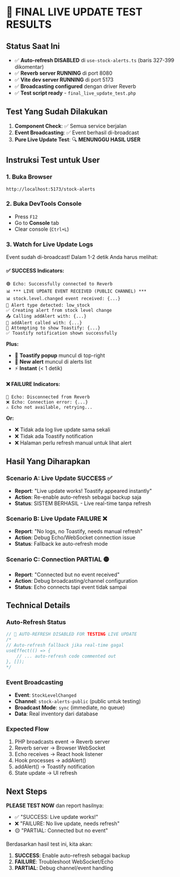 # 🎯 FINAL LIVE UPDATE TEST RESULTS

## Status Saat Ini
- ✅ **Auto-refresh DISABLED** di `use-stock-alerts.ts` (baris 327-399 dikomentar)
- ✅ **Reverb server RUNNING** di port 8080
- ✅ **Vite dev server RUNNING** di port 5173
- ✅ **Broadcasting configured** dengan driver Reverb
- ✅ **Test script ready** - `final_live_update_test.php`

## Test Yang Sudah Dilakukan
1. **Component Check**: ✅ Semua service berjalan
2. **Event Broadcasting**: ✅ Event berhasil di-broadcast
3. **Pure Live Update Test**: 🔍 **MENUNGGU HASIL USER**

## Instruksi Test untuk User

### 1. Buka Browser
```
http://localhost:5173/stock-alerts
```

### 2. Buka DevTools Console
- Press `F12`
- Go to **Console** tab
- Clear console (`Ctrl+L`)

### 3. Watch for Live Update Logs
Event sudah di-broadcast! Dalam 1-2 detik Anda harus melihat:

#### ✅ SUCCESS Indicators:
```
🟢 Echo: Successfully connected to Reverb
📊 *** LIVE UPDATE EVENT RECEIVED (PUBLIC CHANNEL) ***
📊 stock.level.changed event received: {...}
🎯 Alert type detected: low_stock
✅ Creating alert from stock level change
📤 Calling addAlert with: {...}
🚨 addAlert called with: {...}
🍞 Attempting to show Toastify: {...}
✅ Toastify notification shown successfully
```

**Plus:**
- 🍞 **Toastify popup** muncul di top-right
- 📝 **New alert** muncul di alerts list
- ⚡ **Instant** (< 1 detik)

#### ❌ FAILURE Indicators:
```
🔴 Echo: Disconnected from Reverb
❌ Echo: Connection error: {...}
⚠️ Echo not available, retrying...
```

**Or:**
- ❌ Tidak ada log live update sama sekali
- ❌ Tidak ada Toastify notification
- ❌ Halaman perlu refresh manual untuk lihat alert

## Hasil Yang Diharapkan

### Scenario A: Live Update SUCCESS ✅
- **Report**: "Live update works! Toastify appeared instantly"
- **Action**: Re-enable auto-refresh sebagai backup saja
- **Status**: SISTEM BERHASIL - Live real-time tanpa refresh

### Scenario B: Live Update FAILURE ❌
- **Report**: "No logs, no Toastify, needs manual refresh"
- **Action**: Debug Echo/WebSocket connection issue
- **Status**: Fallback ke auto-refresh mode

### Scenario C: Connection PARTIAL 🟡
- **Report**: "Connected but no event received"
- **Action**: Debug broadcasting/channel configuration
- **Status**: Echo connects tapi event tidak sampai

## Technical Details

### Auto-Refresh Status
```typescript
// 🚫 AUTO-REFRESH DISABLED FOR TESTING LIVE UPDATE
/*
// Auto-refresh fallback jika real-time gagal
useEffect(() => {
    // ... auto-refresh code commented out
}, []);
*/
```

### Event Broadcasting
- **Event**: `StockLevelChanged`
- **Channel**: `stock-alerts-public` (public untuk testing)
- **Broadcast Mode**: `sync` (immediate, no queue)
- **Data**: Real inventory dari database

### Expected Flow
1. PHP broadcasts event → Reverb server
2. Reverb server → Browser WebSocket
3. Echo receives → React hook listener
4. Hook processes → addAlert() 
5. addAlert() → Toastify notification
6. State update → UI refresh

## Next Steps

**PLEASE TEST NOW** dan report hasilnya:
- ✅ "SUCCESS: Live update works!"
- ❌ "FAILURE: No live update, needs refresh"
- 🟡 "PARTIAL: Connected but no event"

Berdasarkan hasil test ini, kita akan:
1. **SUCCESS**: Enable auto-refresh sebagai backup
2. **FAILURE**: Troubleshoot WebSocket/Echo
3. **PARTIAL**: Debug channel/event handling
